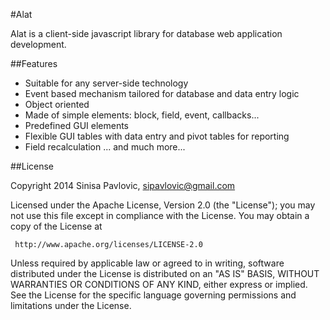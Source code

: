 #Alat

Alat is a client-side javascript library for database web application development.

##Features

* Suitable for any server-side technology
* Event based mechanism tailored for database and data entry logic
* Object oriented
* Made of simple elements: block, field, event, callbacks...
* Predefined GUI elements 
* Flexible GUI tables with data entry and pivot tables for reporting
* Field recalculation
... and much more...

##License

Copyright 2014 Sinisa Pavlovic, sipavlovic@gmail.com

   Licensed under the Apache License, Version 2.0 (the "License");
   you may not use this file except in compliance with the License.
   You may obtain a copy of the License at

     http://www.apache.org/licenses/LICENSE-2.0

   Unless required by applicable law or agreed to in writing, software
   distributed under the License is distributed on an "AS IS" BASIS,
   WITHOUT WARRANTIES OR CONDITIONS OF ANY KIND, either express or implied.
   See the License for the specific language governing permissions and
   limitations under the License.

